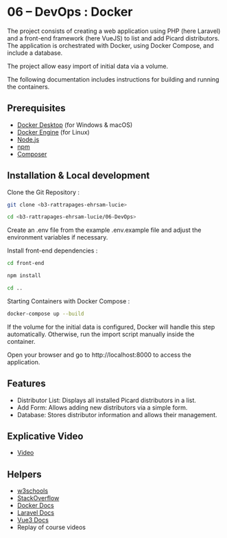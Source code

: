# 06 – DevOps : Docker

The project consists of creating a web application using PHP (here Laravel) and a front-end framework (here VueJS) to list and add Picard distributors. The application is orchestrated with Docker, using Docker Compose, and include a database.

The project allow easy import of initial data via a volume.

The following documentation includes instructions for building and running the containers.

## Prerequisites

-   [Docker Desktop](https://www.docker.com/products/docker-desktop/) (for Windows & macOS)
-   [Docker Engine](https://docs.docker.com/engine/) (for Linux)
-   [Node.js](https://nodejs.org/)
-   [npm](https://www.npmjs.com/)
-   [Composer]()

## Installation & Local development

Clone the Git Repository :

```bash
git clone <b3-rattrapages-ehrsam-lucie>

cd <b3-rattrapages-ehrsam-lucie/06-DevOps>
```

Create an .env file from the example .env.example file and adjust the environment variables if necessary.

Install front-end dependencies :

```bash
cd front-end

npm install

cd ..
```

Starting Containers with Docker Compose :

```bash
docker-compose up --build
```

If the volume for the initial data is configured, Docker will handle this step automatically. Otherwise, run the import script manually inside the container.

Open your browser and go to http://localhost:8000 to access the application.

## Features

-   Distributor List: Displays all installed Picard distributors in a list.
-   Add Form: Allows adding new distributors via a simple form.
-   Database: Stores distributor information and allows their management.



## Explicative Video

-   [Video]()

## Helpers

-   [w3schools](https://www.w3schools.com/)
-   [StackOverflow](https://stackoverflow.com/)
-   [Docker Docs](https://docs.docker.com/guides)
-   [Laravel Docs](https://laravel.com/docs/)
-   [Vue3 Docs](https://vuejs.org/guide/introduction.html)
-   Replay of course videos
